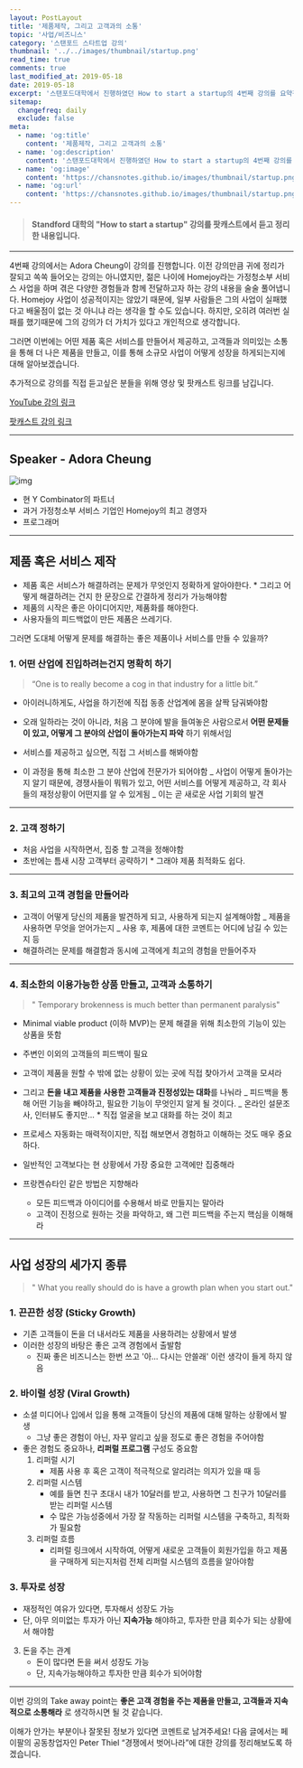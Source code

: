 ```yaml
---
layout: PostLayout
title: '제품제작, 그리고 고객과의 소통'
topic: '사업/비즈니스'
category: '스탠포드 스타트업 강의'
thumbnail: '../../images/thumbnail/startup.png'
read_time: true
comments: true
last_modified_at: 2019-05-18
date: 2019-05-18
excerpt: '스탠포드대학에서 진행하였던 How to start a startup의 4번째 강의를 요약정리한 글입니다.'
sitemap:
  changefreq: daily
  exclude: false
meta:
  - name: 'og:title'
    content: '제품제작, 그리고 고객과의 소통'
  - name: 'og:description'
    content: '스탠포드대학에서 진행하였던 How to start a startup의 4번째 강의를 요약정리한 글입니다.'
  - name: 'og:image'
    content: 'https://chansnotes.github.io/images/thumbnail/startup.png'
  - name: 'og:url'
    content: 'https://chansnotes.github.io/images/thumbnail/startup.png'
---
```


> #### Standford 대학의 "How to start a startup" 강의를 팟캐스트에서 듣고 정리한 내용입니다.

---

4번째 강의에서는 Adora Cheung이 강의를 진행합니다. 이전 강의만큼 귀에 정리가 잘되고 쏙쏙 들어오는 강의는 아니였지만, 젊은 나이에 Homejoy라는 가정청소부 서비스 사업을 하며 겪은 다양한 경험들과 함께 전달하고자 하는 강의 내용을 술술 풀어냅니다.
Homejoy 사업이 성공적이지는 않았기 때문에, 일부 사람들은 그의 사업이 실패했다고 배울점이 없는 것 아니냐 라는 생각을 할 수도 있습니다.
하지만, 오히려 여러번 실패를 했기때문에 그의 강의가 더 가치가 있다고 개인적으로 생각합니다.

그러면 이번에는 어떤 제품 혹은 서비스를 만들어서 제공하고, 고객들과 의미있는 소통을 통해 더 나은 제품을 만들고, 이를 통해 소규모 사업이 어떻게 성장을 하게되는지에 대해 알아보겠습니다.

추가적으로 강의를 직접 듣고싶은 분들을 위해 영상 및 팟캐스트 링크를 남깁니다.

[YouTube 강의 링크](https://youtu.be/yP176MBG9Tk)

[팟캐스트 강의 링크](https://player.fm/series/how-to-start-a-startup/04-adora-cheung-building-product-talking-to-users-and-growing)

---

## Speaker - Adora Cheung

![img](http://media.bizj.us/view/img/2736781/cheungadora043014sab0460*800xx4256-2394-0-421.jpg)

- 현 Y Combinator의 파트너
- 과거 가정청소부 서비스 기업인 Homejoy의 최고 경영자
- 프로그래머

---

## 제품 혹은 서비스 제작

- 제품 혹은 서비스가 해결하려는 문제가 무엇인지 정확하게 알아야한다. \* 그리고 어떻게 해결하려는 건지 한 문장으로 간결하게 정리가 가능해야함
- 제품의 시작은 좋은 아이디어지만, 제품화를 해야한다.
- 사용자들의 피드백없이 만든 제품은 쓰레기다.

그러면 도대체 어떻게 문제를 해결하는 좋은 제품이나 서비스를 만들 수 있을까?

### 1. 어떤 산업에 진입하려는건지 명확히 하기

> “One is to really become a cog in that industry for a little bit.”

- 아이러니하게도, 사업을 하기전에 직접 동종 산업계에 몸을 살짝 담궈봐야함
- 오래 일하라는 것이 아니라, 처음 그 분야에 발을 들여놓은 사람으로서 **어떤 문제들이 있고, 어떻게 그 분야의 산업이 돌아가는지 파악** 하기 위해서임
- 서비스를 제공하고 싶으면, 직접 그 서비스를 해봐야함

- 이 과정을 통해 최소한 그 분야 산업에 전문가가 되어야함
  _ 사업이 어떻게 돌아가는지 알기 때문에, 경쟁사들이 뭐뭐가 있고, 어떤 서비스를 어떻게 제공하고, 각 회사들의 재정상황이 어떤지를 알 수 있게됨
  _ 이는 곧 새로운 사업 기회의 발견

---

### 2. 고객 정하기

- 처음 사업을 시작하면서, 집중 할 고객을 정해야함
- 초반에는 틈새 시장 고객부터 공략하기 \* 그래야 제품 최적화도 쉽다.

---

### 3. 최고의 고객 경험을 만들어라

- 고객이 어떻게 당신의 제품을 발견하게 되고, 사용하게 되는지 설계해야함
  _ 제품을 사용하면 무엇을 얻어가는지
  _ 사용 후, 제품에 대한 코멘트는 어디에 남길 수 있는지 등
- 해결하려는 문제를 해결함과 동시에 고객에게 최고의 경험을 만들어주자

---

### 4. 최소한의 이용가능한 상품 만들고, 고객과 소통하기

> " Temporary brokenness is much better than permanent paralysis"

- Minimal viable product (이하 MVP)는 문제 해결을 위해 최소한의 기능이 있는 상품을 뜻함
- 주변인 이외의 고객들의 피드백이 필요
- 고객이 제품을 원할 수 밖에 없는 상황이 있는 곳에 직접 찾아가서 고객을 모셔라
- 그리고 **돈을 내고 제품을 사용한 고객들과 진정성있는 대화**를 나눠라
  _ 피드백을 통해 어떤 기능을 빼야하고, 필요한 기능이 무엇인지 알게 될 것이다.
  _ 온라인 설문조사, 인터뷰도 좋지만... \* 직접 얼굴을 보고 대화를 하는 것이 최고

- 프로세스 자동화는 매력적이지만, 직접 해보면서 경험하고 이해하는 것도 매우 중요하다.
- 일반적인 고객보다는 현 상황에서 가장 중요한 고객에만 집중해라
- 프랑켄슈타인 같은 방법은 지향해라
  - 모든 피드백과 아이디어를 수용해서 바로 만들지는 말아라
  - 고객이 진정으로 원하는 것을 파악하고, 왜 그런 피드백을 주는지 핵심을 이해해라

---

## 사업 성장의 세가지 종류

> " What you really should do is have a growth plan when you start out."

### 1. 끈끈한 성장 (Sticky Growth)

- 기존 고객들이 돈을 더 내서라도 제품을 사용하려는 상황에서 발생
- 이러한 성장의 바탕은 좋은 고객 경험에서 출발함
  - 진짜 좋은 비즈니스는 한번 쓰고 '아... 다시는 안쓸래' 이런 생각이 들게 하지 않음

### 2. 바이럴 성장 (Viral Growth)

- 소셜 미디어나 입에서 입을 통해 고객들이 당신의 제품에 대해 말하는 상황에서 발생
  - 그냥 좋은 경험이 아닌, 자꾸 알리고 싶을 정도로 좋은 경험을 주어야함
- 좋은 경험도 중요하나, **리퍼럴 프로그램** 구성도 중요함
  1. 리퍼럴 시기
     - 제품 사용 후 혹은 고객이 적극적으로 알리려는 의지가 있을 때 등
  2. 리퍼럴 시스템
     - 예를 들면 친구 초대시 내가 10달러를 받고, 사용하면 그 친구가 10달러를 받는 리퍼럴 시스템
     - 수 많은 가능성중에서 가장 잘 작동하는 리퍼럴 시스템을 구축하고, 최적화가 필요함
  3. 리퍼럴 흐름
     - 리퍼럴 링크에서 시작하여, 어떻게 새로운 고객들이 회원가입을 하고 제품을 구매하게 되는지처럼 전체 리퍼럴 시스템의 흐름을 알아야함

### 3. 투자로 성장

- 재정적인 여유가 있다면, 투자해서 성장도 가능
- 단, 아무 의미없는 투자가 아닌 **지속가능** 해야하고, 투자한 만큼 회수가 되는 상황에서 해야함

3. 돈을 주는 관계
   - 돈이 많다면 돈을 써서 성장도 가능
   - 단, 지속가능해야하고 투자한 만큼 회수가 되어야함

---

이번 강의의 Take away point는 **좋은 고객 경험을 주는 제품을 만들고, 고객들과 지속적으로 소통해라** 로 생각하시면 될 것 같습니다.

이해가 안가는 부분이나 잘못된 정보가 있다면 코멘트로 남겨주세요!
다음 글에서는 페이팔의 공동창업자인 Peter Thiel “경쟁에서 벗어나라”에 대한 강의를 정리해보도록 하겠습니다.
